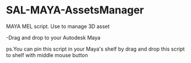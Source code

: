 # SAL-MAYA-AssetsManager
MAYA MEL script. Use to manage 3D asset

-Drag and drop to your Autodesk Maya

ps.You can pin this script in your Maya's shelf by drag and drop this script to shelf with middle mouse button
